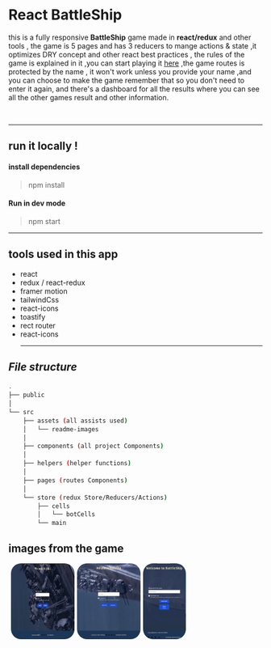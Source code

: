 # React BattleShip

this is a fully responsive **BattleShip** game made in **react/redux** and other tools , the game is 5 pages and has 3 reducers to mange actions & state ,it optimizes DRY concept and other react best practices , the rules of the game is explained in it ,you can start playing it [here][live] ,the game routes is protected by the name , it won't work unless you provide your name ,and you can choose to make the game remember that so you don't need to enter it again, and there's a dashboard for all the results where you can see all the other games result and other information.

<br>
<hr>

## run it locally !

#### install dependencies

> npm install

#### Run in dev mode

> npm start

<hr>

## tools used in this app

- react
- redux / react-redux
- framer motion
- tailwindCss
- react-icons
- toastify
- rect router
- react-icons
  <hr>

## _File structure_

```bash
.
├── public
│  
└── src
    ├── assets (all assists used)
    │   └── readme-images
    │
    ├── components (all project Components)
    │
    ├── helpers (helper functions)
    │
    ├── pages (routes Components)
    │
    └── store (redux Store/Reducers/Actions)
        ├── cells
        │   └── botCells
        └── main

```

## images from the game

<div style='display:flex; flex-directions:column;gap:5px; height:100vh;'>
   
   <div ></div>
    <img
        style="
          border-radius: 20px;
          width: auto;
          height: auto;
          max-width: 25%;
          max-height: 150px;
        "
        src="src/assets/readme-images/welcome-xl.png"
        alt="welcome page in xl screen"
      />
      <img
        src="src/assets/readme-images/welcome-md.png"
        alt=""
        style="
          border-radius: 20px;
          width: auto;
          height: auto;
          max-width: 25%;
          max-height: 150px;
        "
      />
      <img
        src="src/assets/readme-images/welcome-sm.png"
        alt=""
        style="
          border-radius: 20px;
          width: auto;
          height: auto;
          max-width: 25%;
          max-height: 150px;
        "
      />

  </div>
   <div ></div>
      <img
        src="src/assets/readme-images/winner.png"
        alt=""
        style="
          border-radius: 20px;
          width: auto;
          height: auto;
          max-width: 25%;
          max-height: 150px;
        "
      />
      <img
        src="src/assets/readme-images/results-board.png"
        alt=""
        style="
          border-radius: 20px;
          width: auto;
          height: auto;
          max-width: 25%;
          max-height: 150px;
        "
      />

</div>
 <div ></div>
      <img
        src="src/assets/readme-images/battle-3.png"
        alt=""
        style="
          border-radius: 20px;
          width: auto;
          height: auto;
          max-width: 25%;
          max-height: 150px;
        "
      />
      <img
        src="src/assets/readme-images/battle-1.png"
        alt=""
        style="
          border-radius: 20px;
          width: auto;
          height: auto;
          max-width: 25%;
          max-height: 150px;
        "
      />
      <img
        src="src/assets/readme-images/battle1.png"
        alt=""
        style="
          border-radius: 20px;
          width: auto;
          height: auto;
          max-width: 25%;
          max-height: 150px;
        "
      />
</div>
 <div ></div>
      <img
        src="src/assets/readme-images/placing-done.png"
        alt=""
        style="
          border-radius: 20px;
          width: auto;
          height: auto;
          max-width: 25%;
          max-height: 150px;
        "
      />
      <img
        src="src/assets/readme-images/placing-md.png"
        alt=""
        style="
          border-radius: 20px;
          width: auto;
          height: auto;
          max-width: 25%;
          max-height: 150px;
        "
      />
      <img
        src="src/assets/readme-images/placing-sm.png"
        alt=""
        style="
          border-radius: 20px;
          width: auto;
          height: auto;
          max-width: 25%;
          max-height: 150px;
        "
      />
      <img
        src="src/assets/readme-images/placing-xl.png"
        alt=""
        style="
          border-radius: 20px;
          width: auto;
          height: auto;
          max-width: 25%;
          max-height: 150px;
        "
      />
</div>
 <div ></div>
      <img
        src="src/assets/readme-images/rules-xl.png"
        alt=""
        style="
          border-radius: 20px;
          width: auto;
          height: auto;
          max-width: 25%;
          max-height: 150px;
        "
      />
      <img
        src="src/assets/readme-images/rules-sm.png"
        alt=""
        style="
          border-radius: 20px;
          width: auto;
          height: auto;
          max-width: 25%;
          max-height: 150px;
        "
      />
      <img
        src="src/assets/readme-images/rules-sm.png"
        alt=""
        style="
          border-radius: 20px;
          width: auto;
          height: auto;
          max-width: 25%;
          max-height: 150px;
        "
      />
</div>

</div>

- What was your motivation?
- Why did you build this project?
- What problem does it solve?
- What did you learn?
- design design and why you made them
- What makes your project stand out?
- If your project has a lot of features, consider adding a "Features" section and listing them here.

## What to include im my readme

1. Project's Title / open in vs code
2. Project Description
3. Table of Contents (Optional)/file structure
4. How to Install and Run the Project
5. How to Use the Project
6. Include Credits
7. Add a License
8. Badges
9. How to Contribute to the Project
10. Include Tests

[repo]: https://github.com/ahmedmaher2481998/react-battleships
[live]: https://battleship-react-amaher938.netlify.app/
